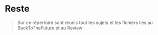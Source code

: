 # Reste

>Sur ce répertoire sont réunis tout les sujets et les fichiers liés au BackToTheFuture et au Review

